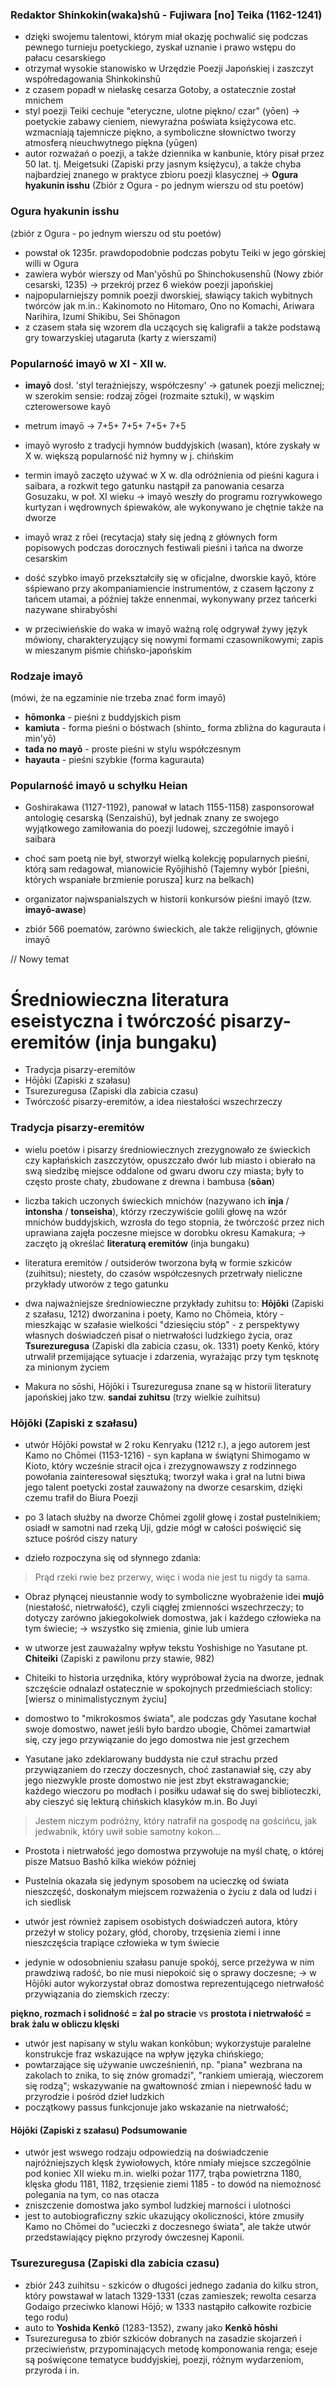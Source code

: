 

### Redaktor Shinkokin(waka)shū - Fujiwara [no] Teika (1162-1241)

- dzięki swojemu talentowi, którym miał okazję pochwalić się podczas pewnego turnieju poetyckiego, zyskał uznanie i prawo wstępu do pałacu cesarskiego
- otrzymał wysokie stanowisko w Urzędzie Poezji Japońskiej i zaszczyt współredagowania Shinkokinshū
- z czasem popadł w niełaskę cesarza Gotoby, a ostatecznie został mnichem
- styl poezji Teiki cechuje "eteryczne, ulotne piękno/ czar" (yōen) -> poetyckie zabawy cieniem, niewyraźna poświata księżycowa etc. wzmacniają tajemnicze piękno, a symboliczne słownictwo tworzy atmosferą nieuchwytnego piękna (yūgen)
- autor rozważań o poezji, a także dziennika w kanbunie, który pisał przez 50 lat. tj. Meigetsuki (Zapiski przy jasnym księżycu), a także chyba najbardziej znanego w praktyce zbioru poezji klasycznej -> **Ogura hyakunin isshu** (Zbiór z Ogura - po jednym wierszu od stu poetów)


### Ogura hyakunin isshu
 (zbiór z Ogura - po jednym wierszu od stu poetów)
- powstał ok 1235r. prawdopodobnie podczas pobytu Teiki w jego górskiej willi w Ogura
- zawiera wybór wierszy od Man'yōshū po Shinchokusenshū (Nowy zbiór cesarski, 1235) -> przekrój przez 6 wieków poezji japońskiej
- najpopularniejszy pomnik poezji dworskiej, sławiący takich wybitnych twórców jak m.in.: Kakinomoto no Hitomaro, Ono no Komachi, Ariwara Narihira, Izumi Shikibu, Sei Shōnagon
- z czasem stała się wzorem dla uczących się kaligrafii a także podstawą gry towarzyskiej utagaruta (karty z wierszami)



### Popularność imayō w XI - XII w.

- **imayō** dosł. 'styl teraźniejszy, współczesny' -> gatunek poezji melicznej; w szerokim sensie: rodzaj zōgei (rozmaite sztuki), w wąskim czterowersowe kayō
- metrum imayō -> 7+5+ 7+5+ 7+5+ 7+5
- imayō wyrosło z tradycji hymnów buddyjskich (wasan), które zyskały w X w. większą popularność niż hymny w j. chińskim
- termin imayō zaczęto używać w X w. dla odróżnienia od pieśni kagura i saibara, a rozkwit tego gatunku nastąpił za panowania cesarza Gosuzaku, w poł. XI wieku -> imayō weszły do programu rozrywkowego kurtyzan i wędrownych śpiewaków, ale wykonywano je chętnie także na dworze


- imayō wraz z rōei (recytacja) stały się jedną z głównych form popisowych podczas dorocznych festiwali pieśni i tańca na dworze cesarskim
- dość szybko imayō przekształciły się w oficjalne, dworskie kayō, które sśpiewano przy akompaniamiencie instrumentów, z czasem łączony z tańcem utamai, a później także ennenmai, wykonywany przez tańcerki nazywane shirabyōshi
- w przeciwieńskie do waka w imayō ważną rolę odgrywał żywy język mówiony, charakteryzujący się nowymi formami czasownikowymi; zapis w mieszanym piśmie chińsko-japońskim

### Rodzaje imayō
(mówi, że na egzaminie nie trzeba znać form imayō)
- **hōmonka** - pieśni z buddyjskich pism
- **kamiuta** - forma pieśni o bóstwach (shinto_ forma zbliżna do kagurauta i min'yō)
- **tada no mayō** - proste pieśni w stylu współczesnym
- **hayauta** - pieśni szybkie (forma kagurauta)

### Popularność imayō u schyłku Heian
- Goshirakawa (1127-1192), panował w latach 1155-1158) zasponsorował antologię cesarską (Senzaishū), był jednak znany ze swojego wyjątkowego zamiłowania do poezji ludowej, szczegółnie imayō i saibara
- choć sam poetą nie był, stworzył wielką kolekcję popularnych pieśni, którą sam redagował, mianowicie Ryōjihishō (Tajemny wybór [pieśni, których wspaniałe brzmienie porusza] kurz na belkach)
- organizator najwspanialszych w historii konkursów pieśni imayō (tzw. **imayō-awase**)

- zbiór 566 poematów, zarówno świeckich, ale także religijnych, głównie imayō



// Nowy temat
# Średniowieczna literatura eseistyczna i twórczość pisarzy-eremitów (inja bungaku)

- Tradycja pisarzy-eremitów
- Hōjōki (Zapiski z szałasu)
- Tsurezuregusa (Zapiski dla zabicia czasu)
- Twórczość pisarzy-eremitów, a idea niestałości wszechrzeczy


### Tradycja pisarzy-eremitów

- wielu poetów i pisarzy średniowiecznych zrezygnowało ze świeckich czy kapłańskich zaszczytów, opuszczało dwór lub miasto i obierało na swą siedzibę miejsce oddalone od gwaru dworu czy miasta; były to często proste chaty, zbudowane z drewna i bambusa (**sōan**)

- liczba takich uczonych świeckich mnichów (nazywano ich **inja** / **intonsha** / **tonseisha**), którzy rzeczywiście golili głowę na wzór mnichów buddyjskich, wzrosła do tego stopnia, że twórczość przez nich uprawiana zajęła poczesne miejsce w dorobku okresu Kamakura; -> zaczęto ją określać **literaturą eremitów** (inja bungaku)


- literatura eremitów / outsiderów tworzona byłą w formie szkiców (zuihitsu); niestety, do czasów współczesnych przetrwały nieliczne przykłady utworów z tego gatunku
- dwa najważniejsze średniowieczne przykłady zuhitsu to: **Hōjōki** (Zapiski z szałasu, 1212) dworzanina i poety, Kamo no Chōmeia, który - mieszkając w szałasie wielkości "dziesięciu stóp" - z perspektywy własnych doświadczeń pisał o nietrwałości ludzkiego życia, oraz **Tsurezuregusa** (Zapiski dla zabicia czasu, ok. 1331) poety Kenkō, który utrwalił przemijające sytuacje i zdarzenia, wyrażając przy tym tęsknotę za minionym życiem
- Makura no sōshi, Hōjōki i Tsurezuregusa znane są w historii literatury japońskiej jako tzw. **sandai zuhitsu** (trzy wielkie zuihitsu)



### Hōjōki (Zapiski z szałasu)

- utwór Hōjōki powstał w 2 roku Kenryaku (1212 r.), a jego autorem jest Kamo no Chōmei (1153-1216) - syn kapłana w świątyni Shimogamo w Kioto, który wcześnie stracił ojca i zrezygnowawszy z rodzinnego powołania zainteresował sięsztuką; tworzył waka i grał na lutni biwa jego talent poetycki został zauważony na dworze cesarskim, dzięki czemu trafił do Biura Poezji
- po 3 latach służby na dworze Chōmei zgolił głowę i został pustelnikiem; osiadł w samotni nad rzeką Uji, gdzie mógł w całości poświęcić się sztuce pośród ciszy natury


- dzieło rozpoczyna się od słynnego zdania:
>Prąd rzeki rwie bez przerwy, więc i woda nie jest tu nigdy ta sama.
- Obraz płynącej nieustannie wody to symboliczne wyobrażenie idei **mujō** (niestałość, nietrwałość), czyli ciągłej zmienności wszechrzeczy; to dotyczy zarówno jakiegokolwiek domostwa, jak i każdego człowieka na tym świecie; -> wszystko się zmienia, ginie lub umiera


- w utworze jest zauważalny wpływ tekstu Yoshishige no Yasutane pt. **Chiteiki** (Zapiski z pawilonu przy stawie, 982)
- Chiteiki to historia urzędnika, który wypróbował życia na dworze, jednak szczęście odnalazł ostatecznie w spokojnych przedmieściach stolicy: [wiersz o minimalistycznym życiu]


- domostwo to "mikrokosmos świata", ale podczas gdy Yasutane kochał swoje domostwo, nawet jeśli było bardzo ubogie, Chōmei zamartwiał się, czy jego przywiązanie do jego domostwa nie jest grzechem
- Yasutane jako zdeklarowany buddysta nie czuł strachu przed przywiązaniem do rzeczy doczesnych, choć zastanawiał się, czy aby jego niezwykle proste domostwo nie jest zbyt ekstrawaganckie; każdego wieczoru po modłach i posiłku udawał się do swej biblioteczki, aby cieszyć się lekturą chińskich klasyków m.in. Bo Juyi
> Jestem niczym podróżny, który natrafił na gospodę na gościńcu, jak jedwabnik, który uwił sobie samotny kokon...
- Prostota i nietrwałość jego domostwa przywołuje na myśl chatę, o której pisze Matsuo Bashō kilka wieków później


- Pustelnia okazała się jedynym sposobem na ucieczkę od świata nieszczęść, doskonałym miejscem rozważenia o życiu z dala od ludzi i ich siedlisk
- utwór jest również zapisem osobistych doświadczeń autora, który przeżył w stolicy pożary, głód, choroby, trzęsienia ziemi i inne nieszczęścia trapiące człowieka w tym świecie 
- jedynie w odosobnieniu szałasu panuje spokój, serce przeżywa w nim prawdziwą radość, bo nie musi niepokoić się o sprawy doczesne; -> w Hōjōki autor wykorzystał obraz domostwa reprezentującego nietrwałość przywiązania do ziemskich rzeczy:

**piękno, rozmach i solidność = żal po stracie**
				vs
**prostota i nietrwałość = brak żalu w obliczu klęski**




- utwór jest napisany w stylu wakan konkōbun; wykorzystuje paralelne konstrukcje fraz wskazujące na wpływ języka chińskiego;
- powtarzające się używanie uwcześnieniń, np. "piana" wezbrana na zakolach to znika, to się znów gromadzi", "rankiem umierają, wieczorem się rodzą"; wskazywanie na gwałtowność zmian i niepewność ładu w przyrodzie i pośród dzieł ludzkich
- początkowy passus funkcjonuje jako wskazanie na nietrwałość; 


#### Hōjōki (Zapiski z szałasu) Podsumowanie

- utwór jest wswego rodzaju odpowiedzią na doświadczenie najróżniejszych klęsk żywiołowych, które nmiały miejsce szczególnie pod koniec XII wieku m.in. wielki pożar 1177, trąba powietrzna 1180, klęska głodu 1181, 1182, trzęsienie ziemi 1185 - to dowód na niemożnosć polegania na tym, co nas otacza
- zniszczenie domostwa jako symbol ludzkiej marności i ulotności
- jest to autobiograficzny szkic ukazujący okoliczności, które zmusiły Kamo no Chōmei do "ucieczki z doczesnego świata", ale także utwór przedstawiający piękno przyrody ówczesnej Kaponii.



### Tsurezuregusa (Zapiski dla zabicia czasu)

- zbiór 243 zuihitsu - szkiców o długości jednego zadania do kilku stron, który powstawał w latach 1329-1331 (czas zamieszek; rewolta cesarza Godaigo przeciwko klanowi Hōjō; w 1333 nastąpiło całkowite rozbicie tego rodu)
- auto to **Yoshida Kenkō** (1283-1352), zwany jako **Kenkō hōshi**
- Tsurezuregusa to zbiór szkiców dobranych na zasadzie skojarzeń i przeciwieństw, przypominających metodę komponowania renga; eseje są poświęcone tematyce buddyjskiej, poezji, różnym wydarzeniom, przyroda i in.